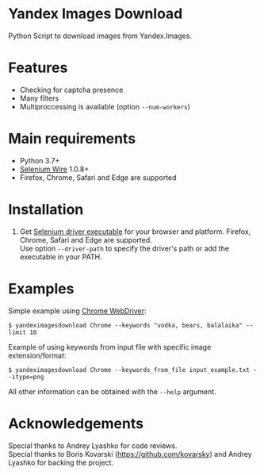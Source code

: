 # Yandex Images Download
Python Script to download images from Yandex.Images.

# Features
* Checking for captcha presence
* Many filters
* Multiproccessing is available (option `--num-workers`)

# Main requirements
* Python 3.7+
* [Selenium Wire](https://github.com/wkeeling/selenium-wire) 1.0.8+
* Firefox, Chrome, Safari and Edge are supported

# Installation
1. Get [Selenium driver executable](https://www.seleniumhq.org/about/platforms.jsp) for your browser and platform. Firefox, Chrome, Safari and Edge are supported.  
Use option `--driver-path` to specify the driver's path or add the executable in your PATH.


# Examples
Simple example using [Chrome WebDriver](https://sites.google.com/a/chromium.org/chromedriver/):

```$ yandeximagesdownload Chrome --keywords "vodka, bears, balalaika" --limit 10```

Example of using keywords from input file with specific image extension/format:

```$ yandeximagesdownload Chrome --keywords_from_file input_example.txt --itype=png```

All other information can be obtained with the `--help` argument.


# Acknowledgements
Special thanks to Andrey Lyashko for code reviews.  
Special thanks to Boris Kovarski (https://github.com/kovarsky) and Andrey Lyashko for backing the project.
